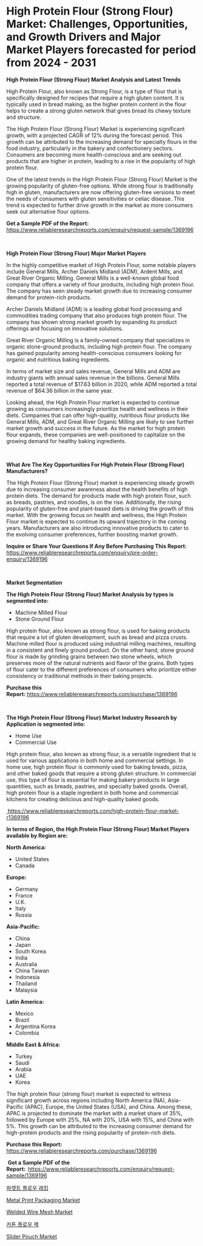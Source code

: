 <p><h1>High Protein Flour (Strong Flour) Market: Challenges, Opportunities, and Growth Drivers and Major Market Players forecasted for period from 2024 - 2031</h1></p><p><strong>High Protein Flour (Strong Flour) Market Analysis and Latest Trends</strong></p>
<p><p>High Protein Flour, also known as Strong Flour, is a type of flour that is specifically designed for recipes that require a high gluten content. It is typically used in bread making, as the higher protein content in the flour helps to create a strong gluten network that gives bread its chewy texture and structure.</p><p>The High Protein Flour (Strong Flour) Market is experiencing significant growth, with a projected CAGR of 12% during the forecast period. This growth can be attributed to the increasing demand for specialty flours in the food industry, particularly in the bakery and confectionery sectors. Consumers are becoming more health-conscious and are seeking out products that are higher in protein, leading to a rise in the popularity of high protein flour.</p><p>One of the latest trends in the High Protein Flour (Strong Flour) Market is the growing popularity of gluten-free options. While strong flour is traditionally high in gluten, manufacturers are now offering gluten-free versions to meet the needs of consumers with gluten sensitivities or celiac disease. This trend is expected to further drive growth in the market as more consumers seek out alternative flour options.</p></p>
<p><strong>Get a Sample PDF of the Report:&nbsp;</strong> <a href="https://www.reliableresearchreports.com/enquiry/request-sample/1369196">https://www.reliableresearchreports.com/enquiry/request-sample/1369196</a></p>
<p>&nbsp;</p>
<p><strong>High Protein Flour (Strong Flour) Major Market Players</strong></p>
<p><p>In the highly competitive market of High Protein Flour, some notable players include General Mills, Archer Daniels Midland (ADM), Ardent Mills, and Great River Organic Milling. General Mills is a well-known global food company that offers a variety of flour products, including high protein flour. The company has seen steady market growth due to increasing consumer demand for protein-rich products.</p><p>Archer Daniels Midland (ADM) is a leading global food processing and commodities trading company that also produces high protein flour. The company has shown strong market growth by expanding its product offerings and focusing on innovative solutions.</p><p>Great River Organic Milling is a family-owned company that specializes in organic stone-ground products, including high protein flour. The company has gained popularity among health-conscious consumers looking for organic and nutritious baking ingredients.</p><p>In terms of market size and sales revenue, General Mills and ADM are industry giants with annual sales revenue in the billions. General Mills reported a total revenue of $17.63 billion in 2020, while ADM reported a total revenue of $64.36 billion in the same year.</p><p>Looking ahead, the High Protein Flour market is expected to continue growing as consumers increasingly prioritize health and wellness in their diets. Companies that can offer high-quality, nutritious flour products like General Mills, ADM, and Great River Organic Milling are likely to see further market growth and success in the future. As the market for high protein flour expands, these companies are well-positioned to capitalize on the growing demand for healthy baking ingredients.</p></p>
<p>&nbsp;</p>
<p><strong>What Are The Key Opportunities For High Protein Flour (Strong Flour) Manufacturers?</strong></p>
<p><p>The High Protein Flour (Strong Flour) market is experiencing steady growth due to increasing consumer awareness about the health benefits of high protein diets. The demand for products made with high protein flour, such as breads, pastries, and noodles, is on the rise. Additionally, the rising popularity of gluten-free and plant-based diets is driving the growth of this market. With the growing focus on health and wellness, the High Protein Flour market is expected to continue its upward trajectory in the coming years. Manufacturers are also introducing innovative products to cater to the evolving consumer preferences, further boosting market growth.</p></p>
<p><strong>Inquire or Share Your Questions If Any Before Purchasing This Report:</strong> <a href="https://www.reliableresearchreports.com/enquiry/pre-order-enquiry/1369196">https://www.reliableresearchreports.com/enquiry/pre-order-enquiry/1369196</a></p>
<p>&nbsp;</p>
<p><strong>Market Segmentation</strong></p>
<p><strong>The High Protein Flour (Strong Flour) Market Analysis by types is segmented into:</strong></p>
<p><ul><li>Machine Milled Flour</li><li>Stone Ground Flour</li></ul></p>
<p><p>High protein flour, also known as strong flour, is used for baking products that require a lot of gluten development, such as bread and pizza crusts. Machine milled flour is produced using industrial milling machines, resulting in a consistent and finely ground product. On the other hand, stone ground flour is made by grinding grains between two stone wheels, which preserves more of the natural nutrients and flavor of the grains. Both types of flour cater to the different preferences of consumers who prioritize either consistency or traditional methods in their baking projects.</p></p>
<p><strong>Purchase this Report:&nbsp;</strong><a href="https://www.reliableresearchreports.com/purchase/1369196">https://www.reliableresearchreports.com/purchase/1369196</a></p>
<p>&nbsp;</p>
<p><strong>The High Protein Flour (Strong Flour) Market Industry Research by Application is segmented into:</strong></p>
<p><ul><li>Home Use</li><li>Commercial Use</li></ul></p>
<p><p>High protein flour, also known as strong flour, is a versatile ingredient that is used for various applications in both home and commercial settings. In home use, high protein flour is commonly used for baking breads, pizza, and other baked goods that require a strong gluten structure. In commercial use, this type of flour is essential for making bakery products in large quantities, such as breads, pastries, and specialty baked goods. Overall, high protein flour is a staple ingredient in both home and commercial kitchens for creating delicious and high-quality baked goods.</p></p>
<p><a href="https://www.reliableresearchreports.com/high-protein-flour-market-r1369196">&nbsp;https://www.reliableresearchreports.com/high-protein-flour-market-r1369196</a></p>
<p><strong>In terms of Region, the High Protein Flour (Strong Flour) Market Players available by Region are:</strong></p>
<p>
    <p> <strong> North America: </strong>
        <ul>
            <li>United States</li>
            <li>Canada</li>
        </ul>
        </p> 
    <p> <strong> Europe: </strong>
        <ul>
            <li>Germany</li>
            <li>France</li>
            <li>U.K.</li>
            <li>Italy</li>
            <li>Russia</li>
        </ul>
        </p> 
    <p> <strong> Asia-Pacific: </strong>
        <ul>
            <li>China</li>
            <li>Japan</li>
            <li>South Korea</li>
            <li>India</li>
            <li>Australia</li>
            <li>China Taiwan</li>
            <li>Indonesia</li>
            <li>Thailand</li>
            <li>Malaysia</li>
        </ul>
        </p> 
    <p> <strong> Latin America: </strong>
        <ul>
            <li>Mexico</li>
            <li>Brazil</li>
            <li>Argentina Korea</li>
            <li>Colombia</li>
        </ul>
        </p> 
    <p> <strong> Middle East & Africa: </strong>
        <ul>
            <li>Turkey</li>
            <li>Saudi</li>
            <li>Arabia</li>
            <li>UAE</li>
            <li>Korea</li>
        </ul>
    </p>
    </p>
<p><p>The high protein flour (strong flour) market is expected to witness significant growth across regions including North America (NA), Asia-Pacific (APAC), Europe, the United States (USA), and China. Among these, APAC is projected to dominate the market with a market share of 35%, followed by Europe with 25%, NA with 20%, USA with 15%, and China with 5%. This growth can be attributed to the increasing consumer demand for high-protein products and the rising popularity of protein-rich diets.</p></p>
<p><strong>Purchase this Report: </strong><a href="https://www.reliableresearchreports.com/purchase/1369196">https://www.reliableresearchreports.com/purchase/1369196</a></p>
<p>&nbsp;<strong>Get a Sample PDF of the Report:&nbsp;&nbsp;</strong><a href="https://www.reliableresearchreports.com/enquiry/request-sample/1369196">https://www.reliableresearchreports.com/enquiry/request-sample/1369196</a></p>
<p><strong></strong></p>
<p><p><a href="https://medium.com/@indraardiyanto91_38207/%ED%8C%94%EB%A0%88%ED%8A%B8-%ED%94%8C%EB%A1%9C%EC%9A%B0-%EB%9E%99%EB%A7%81-%EC%8B%9C%EC%9E%A5%EC%9D%80-%EC%8B%9C%EC%9E%A5-%EC%A0%90%EC%9C%A0%EC%9C%A8-%EC%8B%9C%EC%9E%A5-%EB%8F%99%ED%96%A5-%EB%B0%8F-%EC%8B%9C%EC%9E%A5-%EC%84%B1%EC%9E%A5%EC%97%90-%EB%8C%80%ED%95%9C-%EC%A0%95%EB%B3%B4%EB%A5%BC-%EC%A0%9C%EA%B3%B5%ED%95%A9%EB%8B%88%EB%8B%A4-38f1c0bf6dd9">파렛트 플로우 래킹</a></p><p><a href="https://github.com/mooaaztarek/Market-Research-Report-List-1/blob/main/metal-print-packaging-market.md">Metal Print Packaging Market</a></p><p><a href="https://www.linkedin.com/pulse/welded-wire-mesh-market-global-share-ranking-overall-sales-9vfxf?trackingId=Tzx1oNB1%2B2TmBOmZoCd%2BrQ%3D%3D">Welded Wire Mesh Market</a></p><p><a href="https://medium.com/@nadya06yasmine_979/%EC%B9%B4%ED%86%A4-%ED%94%8C%EB%A1%9C%EC%9A%B0-%EB%9E%99-%EC%8B%9C%EC%9E%A5-%ED%8A%B8%EB%A0%8C%EB%93%9C-%EC%98%88%EC%B8%A1-%EB%B0%8F-2031%EB%85%84%EA%B9%8C%EC%A7%80%EC%9D%98-%EA%B2%BD%EC%9F%81-%EB%B6%84%EC%84%9D-2ad98203ff88">카톤 플로우 랙</a></p><p><a href="https://www.linkedin.com/pulse/future-trends-global-slider-pouch-market-insights-analysis-from-b029f?trackingId=YUWxSZUhddxd0Q6Z1X%2BXyw%3D%3D">Slider Pouch Market</a></p></p>